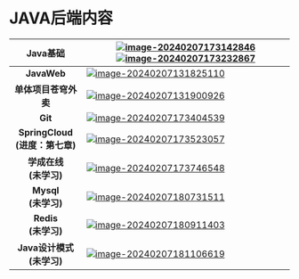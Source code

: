 # JAVA后端内容

|           **Java基础**            | [![image-20240207173142846](C:\Users\Wwhds\AppData\Roaming\Typora\typora-user-images\image-20240207173142846.png)](https://www.bilibili.com/video/BV17F411T7Ao/?share_source=copy_web&vd_source=96f983f689673aeb998155061f545543)[![image-20240207173232867](C:\Users\Wwhds\AppData\Roaming\Typora\typora-user-images\image-20240207173232867.png)](https://www.bilibili.com/video/BV1yW4y1Y7Ms/?share_source=copy_web&vd_source=96f983f689673aeb998155061f545543) |
| :-------------------------------: | ------------------------------------------------------------ |
|            **JavaWeb**            | [![image-20240207131825110](C:\Users\Wwhds\AppData\Roaming\Typora\typora-user-images\image-20240207131825110.png)]( https://www.bilibili.com/video/BV1m84y1w7Tb/?share_source=copy_web&vd_source=96f983f689673aeb998155061f545543) |
|       **单体项目苍穹外卖**        | [![image-20240207131900926](C:\Users\Wwhds\AppData\Roaming\Typora\typora-user-images\image-20240207131900926.png)]( https://www.bilibili.com/video/BV1TP411v7v6/?share_source=copy_web&vd_source=96f983f689673aeb998155061f545543) |
|              **Git**              | [![image-20240207173404539](C:\Users\Wwhds\AppData\Roaming\Typora\typora-user-images\image-20240207173404539.png)](https://www.bilibili.com/video/BV1MU4y1Y7h5/?share_source=copy_web&vd_source=96f983f689673aeb998155061f545543) |
| **SpringCloud<br>(进度：第七章)** | [![image-20240207173523057](C:\Users\Wwhds\AppData\Roaming\Typora\typora-user-images\image-20240207173523057.png)](https://www.bilibili.com/video/BV1LQ4y127n4/?share_source=copy_web&vd_source=96f983f689673aeb998155061f545543) |
|     **学成在线<br>(未学习)**      | [![image-20240207173746548](C:\Users\Wwhds\AppData\Roaming\Typora\typora-user-images\image-20240207173746548.png)](https://www.bilibili.com/video/BV1j8411N7Bm/?share_source=copy_web&vd_source=96f983f689673aeb998155061f545543) |
|       **Mysql<br>(未学习)**       | [![image-20240207180731511](C:\Users\Wwhds\AppData\Roaming\Typora\typora-user-images\image-20240207180731511.png)](https://www.bilibili.com/video/BV1Kr4y1i7ru/?share_source=copy_web&vd_source=96f983f689673aeb998155061f545543) |
|       **Redis<br>(未学习)**       | [![image-20240207180911403](C:\Users\Wwhds\AppData\Roaming\Typora\typora-user-images\image-20240207180911403.png)](https://www.bilibili.com/video/BV1cr4y1671t/?share_source=copy_web&vd_source=96f983f689673aeb998155061f545543) |
|   **Java设计模式<br/>(未学习)**   | [![image-20240207181106619](C:\Users\Wwhds\AppData\Roaming\Typora\typora-user-images\image-20240207181106619.png)](https://www.bilibili.com/video/BV1Np4y1z7BU/?share_source=copy_web&vd_source=96f983f689673aeb998155061f545543) |

